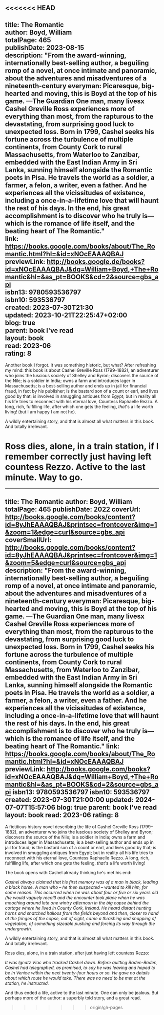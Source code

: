 <<<<<<< HEAD
---  
title: The Romantic  
author: Boyd, William  
totalPage: 465  
publishDate: 2023-08-15  
description: "From the award-winning, internationally best-selling author, a beguiling romp of a novel, at once intimate and panoramic, about the adventures and misadventures of a nineteenth-century everyman: Picaresque, big-hearted and moving, this is Boyd at the top of his game. —The Guardian One man, many livesx Cashel Greville Ross experiences more of everything than most, from the rapturous to the devastating, from surprising good luck to unexpected loss. Born in 1799, Cashel seeks his fortune across the turbulence of multiple continents, from County Cork to rural Massachusetts, from Waterloo to Zanzibar, embedded with the East Indian Army in Sri Lanka, sunning himself alongside the Romantic poets in Pisa. He travels the world as a soldier, a farmer, a felon, a writer, even a father. And he experiences all the vicissitudes of existence, including a once-in-a-lifetime love that will haunt the rest of his days. In the end, his great accomplishment is to discover who he truly is—which is the romance of life itself, and the beating heart of The Romantic."  
link: https://books.google.com/books/about/The_Romantic.html?hl=&id=xNOcEAAAQBAJ  
previewLink: http://books.google.de/books?id=xNOcEAAAQBAJ&dq=William+Boyd,+The+Romantic&hl=&as_pt=BOOKS&cd=2&source=gbs_api  
isbn13: 9780593536797  
isbn10: 593536797  
created: 2023-07-30T21:30  
updated: 2023-10-21T22:25:47+02:00  
blog: true  
parent: book I've read  
layout: book  
read: 2023-06  
rating: 8  
---  
  
Another book I forgot.  It was something historic, but what?  After refreshing my mind: this book is about Cashel Greville Ross (1799–1882), an adventurer who joins the luscious society of Shelley and Byron; discovers the source of the Nile; is a soldier in India; owns a farm and introduces lager in Massachusetts; is a best-selling author and ends up in jail for financial fraud, in fact by his publisher; is the bastard son of a count or earl, and lives good by that; is involved in smuggling antiques from Egypt; but in reality all his life tries to reconnect with his eternal love, Countess Raphaelle Rezzo.  A long, rich, fulfilling life, after which one gets the feeling, _that_'s a life worth living! (but I am happy I am not he).  
  
A wildly entertaining story, and that is almost all what matters in this book.  And totally irrelevant.  
  
Ross dies, alone, in a train station, if I remember correctly just having left countess Rezzo.  Active to the last minute.  Way to go.
=======
---
title: The Romantic
author: Boyd, William
totalPage: 465
publishDate: 2022
coverUrl: http://books.google.com/books/content?id=8yJhEAAAQBAJ&printsec=frontcover&img=1&zoom=1&edge=curl&source=gbs_api
coverSmallUrl: http://books.google.com/books/content?id=8yJhEAAAQBAJ&printsec=frontcover&img=1&zoom=5&edge=curl&source=gbs_api
description: "From the award-winning, internationally best-selling author, a beguiling romp of a novel, at once intimate and panoramic, about the adventures and misadventures of a nineteenth-century everyman: Picaresque, big-hearted and moving, this is Boyd at the top of his game. —The Guardian One man, many livesx Cashel Greville Ross experiences more of everything than most, from the rapturous to the devastating, from surprising good luck to unexpected loss. Born in 1799, Cashel seeks his fortune across the turbulence of multiple continents, from County Cork to rural Massachusetts, from Waterloo to Zanzibar, embedded with the East Indian Army in Sri Lanka, sunning himself alongside the Romantic poets in Pisa. He travels the world as a soldier, a farmer, a felon, a writer, even a father. And he experiences all the vicissitudes of existence, including a once-in-a-lifetime love that will haunt the rest of his days. In the end, his great accomplishment is to discover who he truly is—which is the romance of life itself, and the beating heart of The Romantic."
link: https://books.google.com/books/about/The_Romantic.html?hl=&id=xNOcEAAAQBAJ
previewLink: http://books.google.com/books?id=xNOcEAAAQBAJ&dq=William+Boyd,+The+Romantic&hl=&as_pt=BOOKS&cd=2&source=gbs_api
isbn13: 9780593536797
isbn10: 593536797
created: 2023-07-30T21:00:00
updated: 2024-07-07T15:57:06
blog: true
parent: book I've read
layout: book
read: 2023-06
rating: 8
---
  
A fictitious history novel describing the life of Cashel Greville Ross (1799–1882), an adventurer who joins the luscious society of Shelley and Byron; discovers the source of the Nile; is a soldier in India; owns a farm and introduces lager in Massachusetts; is a best-selling author and ends up in jail for fraud; is the bastard son of a count or earl, and lives good by that; is involved in smuggling antiques from Egypt; but in reality all his life tries to reconnect with his eternal love, Countess Raphaelle Rezzo. A long, rich, fulfilling life, after which one gets the feeling, _that_'s a life worth living!  
  
The book opens with Cashel already thinking he's met his end:  
  
_Cashel always claimed that his first memory was of a man in black, leading a black horse. A man who – he then suspected – wanted to kill him, for some reason. This occurred when he was about four or five or six years old (he would vaguely recall) and the encounter took place when he was mooching around late one wintry afternoon in the big copse behind the cottage where he lived in County Cork, Ireland. He heard distant hunting horns and snatched halloos from the fields beyond and then, closer to hand at the fringes of the copse, out of sight, came a thrashing and snapping of vegetation, of something sizeable pushing and forcing its way through the undergrowth._  
  
A wildly entertaining story, and that is almost all what matters in this book. And totally irrelevant.  
  
Ross dies, alone, in a train station, after just having left countess Rezzo:  
  
_It was Ignatz Vlac who tracked Cashel down. Before quitting Baden-Baden, Cashel had telegraphed, as promised, to say he was leaving and hoped to be in Venice within the next twenty-four hours or so. He gave no details about which route he would take. There was no need to be met at the station, he instructed._  
  
And thus ended a life, active to the last minute. One can only be jealous. But perhaps more of the author: a superbly told story, and a great read.  
>>>>>>> origin/gh-pages
